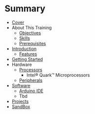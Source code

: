 # Summary

* [Cover](README.md)
* About This Training
   * [Objectives](documentation/Objectives.md)
   * [Skills](documentation/Skills.md)
   * [Prerequisites](documentation/Prerequisites.md)
* [Introduction](documentation/Introduction.md)
   * [Features](documentation/Features.md)
* [Getting Started](documentation/GettingStarted.md)
* Hardware
   * [Processors](documentation/Processor.md)
       * Intel® Quark™ Microprocessors
   * [Peripherals](documentation/Peripherals.md)
* [Software](documentation/Software.md)
   * [Arduino IDE](documentation/ArduinoIde.md)
   * Tbd
* [Projects](documentation/Projects.md)
* [SandBox](documentation/Sandbox.md)

